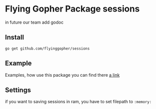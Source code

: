 # Flying Gopher Package sessions

in future our team add godoc

## Install
```
go get github.com/flyinggopher/sessions
```

## Example

Examples, how use this package you can find there [a link](https://github.com/flyinggopher/examples/sessions/)

## Settings

if you want to saving sessions in ram, you have to set filepath to ```:memory:```
